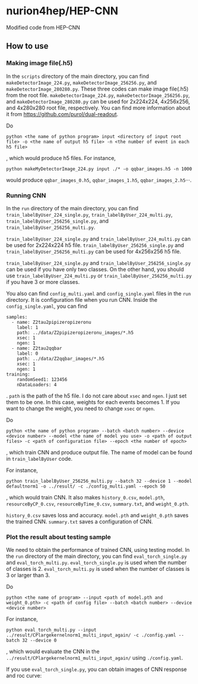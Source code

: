 # nurion4hep/HEP-CNN
Modified code from HEP-CNN

## How to use
### Making image file(.h5)
In the `scripts` directory of the main directory, you can find `makeDetectorImage_224.py`, `makeDetectorImage_256256.py`, and `makeDetectorImage_280280.py`.
These three codes can make image file(.h5) from the root file. `makeDetectorImage_224.py`, `makeDetectorImage_256256.py`, and `makeDetectorImage_280280.py` can be used for 2x224x224, 4x256x256, and 4x280x280 root file, respectively. You can find more information about it from https://github.com/purol/dual-readout.

Do

    python <the name of python program> input <directory of input root file> -o <the name of output h5 file> -n <the number of event in each h5 file>

, which would produce h5 files. For instance,

    python makeMyDetectorImage_224.py input ./* -o qqbar_images.h5 -n 1000

would produce `qqbar_images_0.h5`, `qqbar_images_1.h5`, `qqbar_images_2.h5`···.

### Running CNN
In the `run` directory of the main directory, you can find `train_labelByUser_224_single.py`, `train_labelByUser_224_multi.py`, `train_labelByUser_256256_single.py`, and `train_labelByUser_256256_multi.py`.

`train_labelByUser_224_single.py` and `train_labelByUser_224_multi.py` can be used for 2x224x224 h5 file. `train_labelByUser_256256_single.py` and `train_labelByUser_256256_multi.py` can be used for 4x256x256 h5 file.

`train_labelByUser_224_single.py` and `train_labelByUser_256256_single.py` can be used if you have only two classes. On the other hand, you should use `train_labelByUser_224_multi.py` or `train_labelByUser_256256_multi.py` if you have 3 or more classes.

You also can find `config_multi.yaml` and `config_single.yaml` files in the `run` directory. It is configuration file when you run CNN. Inside the `config_single.yaml`, you can find

    samples:
      - name: Z2tau2pipizeropizeronu
        label: 1
        path: ../data/Z2pipizeropizeronu_images/*.h5
        xsec: 1
        ngen: 1
      - name: Z2tau2qqbar
        label: 0
        path: ../data/Z2qqbar_images/*.h5
        xsec: 1
        ngen: 1
    training:
        randomSeed1: 123456
        nDataLoaders: 4
. `path` is the path of the h5 file. I do not care about `xsec` and `ngen`. I just set them to be one. In this case, weights for each events becomes 1. If you want to change the weight, you need to change `xsec` or `ngen`.

Do

    python <the name of python program> --batch <batch number> --device <device number> --model <the name of model you use> -o <path of output files> -c <path of configuration file> --epoch <the number of epoch>

, which train CNN and produce output file. The name of model can be found in `train_labelByUser` code.

For instance,

    python train_labelByUser_256256_multi.py --batch 32 --device 1 --model defaultnorm1 -o ../result/ -c ./config_multi.yaml --epoch 50

, which would train CNN. It also makes `history_0.csv`, `model.pth`, `resourceByCP_0.csv`, `resourceByTime_0.csv`, `summary.txt`, and `weight_0.pth`.

`history_0.csv` saves loss and accuracy. `model.pth` and `weight_0.pth` saves the trained CNN. `summary.txt` saves a configuration of CNN. 

### Plot the result about testing sample
We need to obtain the performance of trained CNN, using testing model.
In the `run` directory of the main directory, you can find `eval_torch_single.py` and `eval_torch_multi.py`. `eval_torch_single.py` is used when the number of classes is 2. `eval_torch_multi.py` is used when the number of classes is 3 or larger than 3.

Do

    python <the name of program> --input <path of model.pth and weight_0.pth> -c <path of config file> --batch <batch number> --device <device number>

For instance,

    python eval_torch_multi.py --input ../result/CPlargekernelnorm1_multi_input_again/ -c ./config.yaml --batch 32 --device 0

, which would evaluate the CNN in the `../result/CPlargekernelnorm1_multi_input_again/` using `./config.yaml`.

If you use `eval_torch_single.py`, you can obtain images of CNN response and roc curve:

